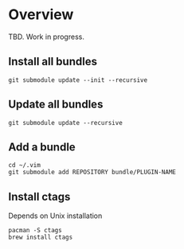 # Overview

TBD. Work in progress.

## Install all bundles

```
git submodule update --init --recursive
```

## Update all bundles

```
git submodule update --recursive
```

## Add a bundle

```
cd ~/.vim
git submodule add REPOSITORY bundle/PLUGIN-NAME
```

## Install ctags

Depends on Unix installation

```
pacman -S ctags
brew install ctags
```
